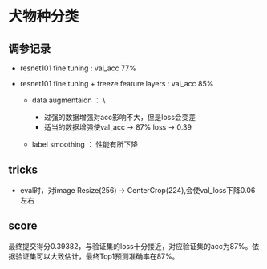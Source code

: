 # 犬物种分类

## 调参记录

* resnet101 fine tuning : val_acc 77%

* resnet101 fine tuning + freeze feature layers : val_acc 85%
  * data augmentaion ： \
      * 过强的数据增强对acc影响不大，但是loss会变差
      * 适当的数据增强使val_acc -> 87% loss -> 0.39
  
  * label smoothing ： 性能有所下降

## tricks

* eval时，对image Resize(256) -> CenterCrop(224),会使val_loss下降0.06左右

## score
最终提交得分0.39382，与验证集的loss十分接近，对应验证集的acc为87%。依据验证集可以大致估计，最终Top1预测准确率在87%。
